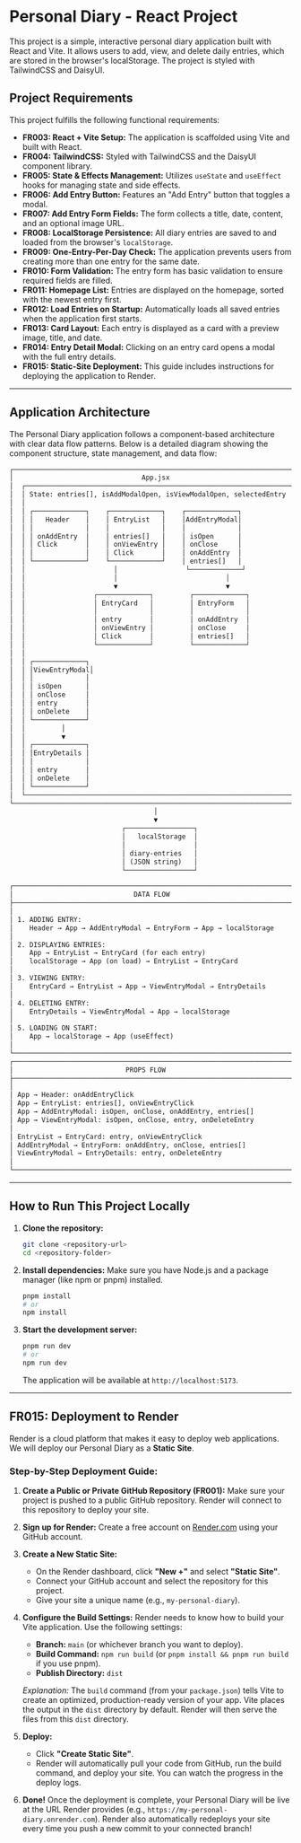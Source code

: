 # Personal Diary - React Project

This project is a simple, interactive personal diary application built with React and Vite. It allows users to add, view, and delete daily entries, which are stored in the browser's localStorage. The project is styled with TailwindCSS and DaisyUI.

## Project Requirements

This project fulfills the following functional requirements:

- **FR003: React + Vite Setup:** The application is scaffolded using Vite and built with React.
- **FR004: TailwindCSS:** Styled with TailwindCSS and the DaisyUI component library.
- **FR005: State & Effects Management:** Utilizes `useState` and `useEffect` hooks for managing state and side effects.
- **FR006: Add Entry Button:** Features an "Add Entry" button that toggles a modal.
- **FR007: Add Entry Form Fields:** The form collects a title, date, content, and an optional image URL.
- **FR008: LocalStorage Persistence:** All diary entries are saved to and loaded from the browser's `localStorage`.
- **FR009: One-Entry-Per-Day Check:** The application prevents users from creating more than one entry for the same date.
- **FR010: Form Validation:** The entry form has basic validation to ensure required fields are filled.
- **FR011: Homepage List:** Entries are displayed on the homepage, sorted with the newest entry first.
- **FR012: Load Entries on Startup:** Automatically loads all saved entries when the application first starts.
- **FR013: Card Layout:** Each entry is displayed as a card with a preview image, title, and date.
- **FR014: Entry Detail Modal:** Clicking on an entry card opens a modal with the full entry details.
- **FR015: Static-Site Deployment:** This guide includes instructions for deploying the application to Render.

---

## Application Architecture

The Personal Diary application follows a component-based architecture with clear data flow patterns. Below is a detailed diagram showing the component structure, state management, and data flow:

```txt
┌────────────────────────────────────────────────────────────────────────────┐
│                                App.jsx                                     │
│  ┌─────────────────────────────────────────────────────────────────────┐   │
│  │ State: entries[], isAddModalOpen, isViewModalOpen, selectedEntry    │   │
│  │                                                                     │   │
│  │ ┌─────────────┐    ┌─────────────┐    ┌─────────────┐               │   │
│  │ │   Header    │    │ EntryList   │    │AddEntryModal│               │   │
│  │ │             │    │             │    │             │               │   │
│  │ │ onAddEntry  │    │ entries[]   │    │ isOpen      │               │   │
│  │ │ Click       │    │ onViewEntry │    │ onClose     │               │   │
│  │ │             │    │ Click       │    │ onAddEntry  │               │   │
│  │ └─────────────┘    └─────────────┘    │ entries[]   │               │   │
│  │                      │                 └─────────────┘              │   │
│  │                      │                           │                  │   │
│  │                      ▼                           ▼                  │   │
│  │                 ┌─────────────┐         ┌─────────────┐             │   │
│  │                 │ EntryCard   │         │ EntryForm   │             │   │
│  │                 │             │         │             │             │   │
│  │                 │ entry       │         │ onAddEntry  │             │   │
│  │                 │ onViewEntry │         │ onClose     │             │   │
│  │                 │ Click       │         │ entries[]   │             │   │
│  │                 └─────────────┘         └─────────────┘             │   │
│  │                                                                     │   │
│  │ ┌─────────────┐                                                     │   │
│  │ │ViewEntryModal│                                                    │   │
│  │ │             │                                                     │   │
│  │ │ isOpen      │                                                     │   │
│  │ │ onClose     │                                                     │   │
│  │ │ entry       │                                                     │   │
│  │ │ onDelete    │                                                     │   │
│  │ └─────────────┘                                                     │   │
│  │         │                                                           │   │
│  │         ▼                                                           │   │
│  │ ┌─────────────┐                                                     │   │
│  │ │EntryDetails │                                                     │   │
│  │ │             │                                                     │   │
│  │ │ entry       │                                                     │   │
│  │ │ onDelete    │                                                     │   │
│  │ └─────────────┘                                                     │   │
│  └─────────────────────────────────────────────────────────────────────┘   │
└────────────────────────────────────────────────────────────────────────────┘
                                    │
                                    ▼
                            ┌─────────────────┐
                            │   localStorage  │
                            │                 │
                            │ diary-entries   │
                            │ (JSON string)   │
                            └─────────────────┘

┌─────────────────────────────────────────────────────────────────────────────┐
│                              DATA FLOW                                      │
├─────────────────────────────────────────────────────────────────────────────┤
│                                                                             │
│ 1. ADDING ENTRY:                                                            │
│    Header → App → AddEntryModal → EntryForm → App → localStorage            │
│                                                                             │
│ 2. DISPLAYING ENTRIES:                                                      │
│    App → EntryList → EntryCard (for each entry)                             │
│    localStorage → App (on load) → EntryList → EntryCard                     │
│                                                                             │
│ 3. VIEWING ENTRY:                                                           │
│    EntryCard → EntryList → App → ViewEntryModal → EntryDetails              │
│                                                                             │
│ 4. DELETING ENTRY:                                                          │
│    EntryDetails → ViewEntryModal → App → localStorage                       │
│                                                                             │
│ 5. LOADING ON START:                                                        │
│    App → localStorage → App (useEffect)                                     │
│                                                                             │
└─────────────────────────────────────────────────────────────────────────────┘
┌─────────────────────────────────────────────────────────────────────────────┐
│                            PROPS FLOW                                       │
├─────────────────────────────────────────────────────────────────────────────┤
│                                                                             │
│ App → Header: onAddEntryClick                                               │
│ App → EntryList: entries[], onViewEntryClick                                │
│ App → AddEntryModal: isOpen, onClose, onAddEntry, entries[]                 │
│ App → ViewEntryModal: isOpen, onClose, entry, onDeleteEntry                 │
│                                                                             │
│ EntryList → EntryCard: entry, onViewEntryClick                              │
│ AddEntryModal → EntryForm: onAddEntry, onClose, entries[]                   │
│ ViewEntryModal → EntryDetails: entry, onDeleteEntry                         │
│                                                                             │
└─────────────────────────────────────────────────────────────────────────────┘

```

---

## How to Run This Project Locally

1.  **Clone the repository:**

    ```bash
    git clone <repository-url>
    cd <repository-folder>
    ```

2.  **Install dependencies:**
    Make sure you have Node.js and a package manager (like npm or pnpm) installed.

    ```bash
    pnpm install
    # or
    npm install
    ```

3.  **Start the development server:**
    ```bash
    pnpm run dev
    # or
    npm run dev
    ```
    The application will be available at `http://localhost:5173`.

---

## FR015: Deployment to Render

Render is a cloud platform that makes it easy to deploy web applications. We will deploy our Personal Diary as a **Static Site**.

### Step-by-Step Deployment Guide:

1.  **Create a Public or Private GitHub Repository (FR001):**
    Make sure your project is pushed to a public GitHub repository. Render will connect to this repository to deploy your site.

2.  **Sign up for Render:**
    Create a free account on [Render.com](https://render.com/) using your GitHub account.

3.  **Create a New Static Site:**
    - On the Render dashboard, click **"New +"** and select **"Static Site"**.
    - Connect your GitHub account and select the repository for this project.
    - Give your site a unique name (e.g., `my-personal-diary`).

4.  **Configure the Build Settings:**
    Render needs to know how to build your Vite application. Use the following settings:
    - **Branch:** `main` (or whichever branch you want to deploy).
    - **Build Command:** `npm run build` (or `pnpm install && pnpm run build` if you use pnpm).
    - **Publish Directory:** `dist`

    _Explanation:_ The `build` command (from your `package.json`) tells Vite to create an optimized, production-ready version of your app. Vite places the output in the `dist` directory by default. Render will then serve the files from this `dist` directory.

5.  **Deploy:**
    - Click **"Create Static Site"**.
    - Render will automatically pull your code from GitHub, run the build command, and deploy your site. You can watch the progress in the deploy logs.

6.  **Done!**
    Once the deployment is complete, your Personal Diary will be live at the URL Render provides (e.g., `https://my-personal-diary.onrender.com`). Render also automatically redeploys your site every time you push a new commit to your connected branch!
